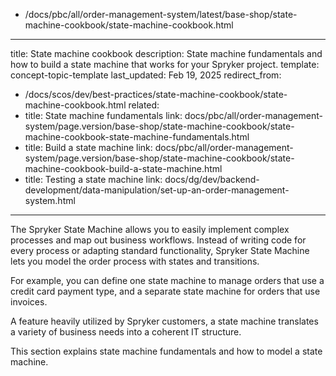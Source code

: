   - /docs/pbc/all/order-management-system/latest/base-shop/state-machine-cookbook/state-machine-cookbook.html
---
title: State machine cookbook
description: State machine fundamentals and how to build a state machine that works for your Spryker project.
template: concept-topic-template
last_updated: Feb 19, 2025
redirect_from:
  - /docs/scos/dev/best-practices/state-machine-cookbook/state-machine-cookbook.html
related:
  - title: State machine fundamentals
    link: docs/pbc/all/order-management-system/page.version/base-shop/state-machine-cookbook/state-machine-cookbook-state-machine-fundamentals.html
  - title: Build a state machine
    link: docs/pbc/all/order-management-system/page.version/base-shop/state-machine-cookbook/state-machine-cookbook-build-a-state-machine.html
  - title: Testing a state machine
    link: docs/dg/dev/backend-development/data-manipulation/set-up-an-order-management-system.html
---

The Spryker State Machine allows you to easily implement complex processes and map out business workflows. Instead of writing code for every process or adapting standard functionality, Spryker State Machine lets you model the order process with states and transitions.

For example, you can define one state machine to manage orders that use a credit card payment type, and a separate state machine for orders that use invoices.

A feature heavily utilized by Spryker customers, a state machine translates a variety of business needs into a coherent IT structure.

This section explains state machine fundamentals and how to model a state machine.
